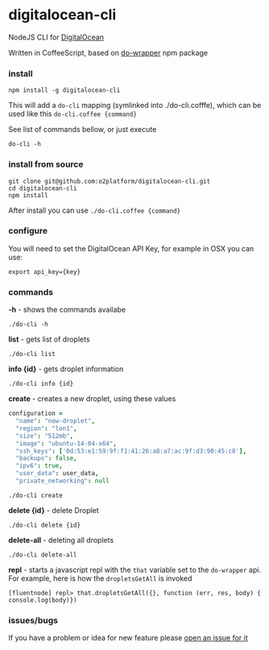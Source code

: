 # digitalocean-cli
NodeJS CLI for [DigitalOcean]([https://www.digitalocean.com)

Written in CoffeeScript, based on [do-wrapper](https://www.npmjs.com/package/do-wrapper) npm package

### install

```
npm install -g digitalocean-cli
```

This will add a ```do-cli``` mapping (symlinked into ./do-cli.cofffe),
which can be used like this ```do-cli.coffee {command}```

See list of commands bellow, or just execute

```
do-cli -h
```


### install from source

```
git clone git@github.com:o2platform/digitalocean-cli.git
cd digitalocean-cli
npm install
```

After install you can use ```./do-cli.coffee {command}```

### configure

You will need to set the DigitalOcean API Key, for example in OSX you can use:

```
export api_key={key}
```


### commands

**-h** - shows the commands availabe
```
./do-cli -h
```

**list** - gets list of droplets

```
./do-cli list
```

**info {id}** - gets droplet information

```
./do-cli info {id}
```

**create** - creates a new droplet, using these values

```coffee
configuration =
  "name": "new-droplet",
  "region": "lon1",
  "size": "512mb",
  "image": "ubuntu-14-04-x64",
  "ssh_keys": ['0d:53:e1:59:9f:f1:41:26:a8:a7:ac:9f:d3:90:45:c8'],
  "backups": false,
  "ipv6": true,
  "user_data": user_data,
  "private_networking": null
```

```
./do-cli create
```

**delete {id}** - delete Droplet <id>

```
./do-cli delete {id}
```

**delete-all**  - deleting all droplets

```
./do-cli delete-all
```

**repl** - starts a javascript repl with the ```that``` variable set to the
```do-wrapper``` api. For example, here is how the ```dropletsGetAll``` is invoked

```
[fluentnode] repl> that.dropletsGetAll({}, function (err, res, body) { console.log(body)})
```

### issues/bugs

If you have a problem or idea for new feature please [open an issue for it](https://github.com/o2platform/digitalocean-cli/issues)
